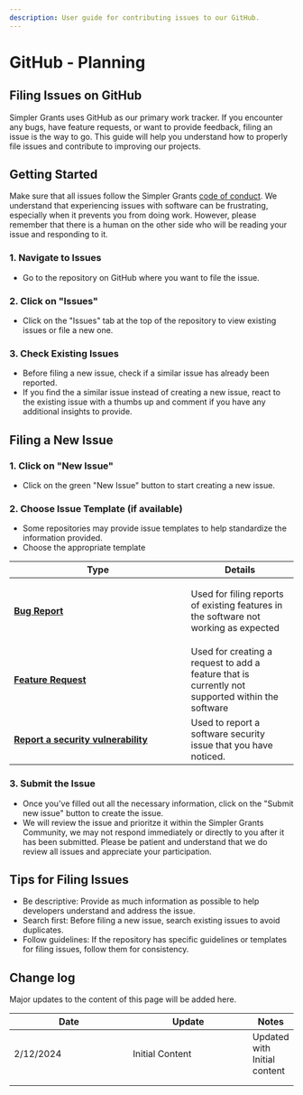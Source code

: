 ```yaml
---
description: User guide for contributing issues to our GitHub.
---
```


# GitHub - Planning

## Filing Issues on GitHub

Simpler Grants uses GitHub as our primary work tracker. If you encounter any bugs, have feature requests, or want to provide feedback, filing an issue is the way to go. This guide will help you understand how to properly file issues and contribute to improving our projects.

## Getting Started

Make sure that all issues follow the Simpler Grants [code of conduct](../../get-involved/policies-and-guidelines/). We understand that experiencing issues with software can be frustrating, especially when it prevents you from doing work. However, please remember that there is a human on the other side who will be reading your issue and responding to it.

### 1. Navigate to Issues

* Go to the repository on GitHub where you want to file the issue.

### 2. Click on "Issues"

* Click on the "Issues" tab at the top of the repository to view existing issues or file a new one.

### 3. Check Existing Issues

* Before filing a new issue, check if a similar issue has already been reported.
* If you find the a similar issue instead of creating a new issue, react to the existing issue with a thumbs up and comment if you have any additional insights to provide.&#x20;

## Filing a New Issue

### 1. Click on "New Issue"

* Click on the green "New Issue" button to start creating a new issue.

### 2. Choose Issue Template (if available)

* Some repositories may provide issue templates to help standardize the information provided.
* Choose the appropriate template

<table><thead><tr><th width="298">Type</th><th>Details</th></tr></thead><tbody><tr><td><a href="filling-out-a-bug-report.md"><strong>Bug Report</strong></a></td><td><p>Used for filing reports of existing features in the software not working as expected</p><p></p></td></tr><tr><td><a href="filling-out-a-feature-request.md"><strong>Feature Request</strong></a></td><td>Used for creating a request to add a feature that is currently not supported within the software</td></tr><tr><td><a href="reporting-a-security-vulnerability.md"><strong>Report a security vulnerability</strong></a></td><td>Used to report a software security issue that you have noticed. </td></tr></tbody></table>

### 3. Submit the Issue

* Once you've filled out all the necessary information, click on the "Submit new issue" button to create the issue.
* We will review the issue and prioritze it within the Simpler Grants Community, we may not respond immediately or directly to you after it has been submitted. Please be patient and understand that we do review all issues and appreciate your participation.

## Tips for Filing Issues

* Be descriptive: Provide as much information as possible to help developers understand and address the issue.
* Search first: Before filing a new issue, search existing issues to avoid duplicates.
* Follow guidelines: If the repository has specific guidelines or templates for filing issues, follow them for consistency.

## Change log

Major updates to the content of this page will be added here.

<table><thead><tr><th width="220">Date</th><th width="227">Update</th><th>Notes</th></tr></thead><tbody><tr><td>2/12/2024</td><td>Initial Content</td><td>Updated with Initial content</td></tr><tr><td></td><td></td><td></td></tr><tr><td></td><td></td><td></td></tr></tbody></table>
